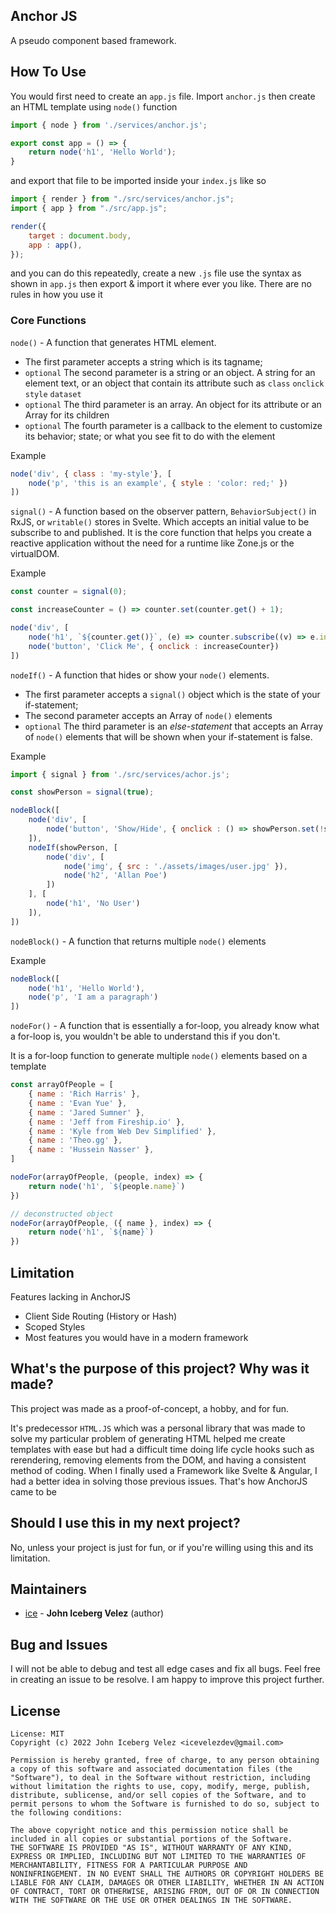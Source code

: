 ## Anchor JS

A pseudo component based framework.

## How To Use

You would first need to create an ```app.js``` file. Import ```anchor.js``` then create an HTML template using ```node()``` function

```js
import { node } from './services/anchor.js';

export const app = () => {
    return node('h1', 'Hello World');
} 
```

and export that file to be imported inside your ```index.js``` like so

```js
import { render } from "./src/services/anchor.js";
import { app } from "./src/app.js";

render({
    target : document.body,
    app : app(),
});
```

and you can do this repeatedly, create a new ```.js``` file use the syntax as shown in ```app.js``` then export & import it where ever you like. There are no rules in how you use it

### Core Functions

```node()``` - A function that generates HTML element. 
*   The first parameter accepts a string which is its tagname; 
*   ```optional``` The second parameter is a string or an object. A string for an element text, or an object that contain its attribute such as ```class``` ```onclick``` ```style``` ```dataset``` 
*   ```optional``` The third parameter is an array. An object for its attribute or an Array for its children
* ```optional``` The fourth parameter is a callback to the element to customize its behavior; state; or what you see fit to do with the element 

Example
```js 
node('div', { class : 'my-style'}, [
    node('p', 'this is an example', { style : 'color: red;' })
])
```

```signal()``` - A function based on the observer pattern, ```BehaviorSubject()``` in RxJS, or ```writable()``` stores in Svelte. Which accepts an initial value to be subscribe to and published. It is the core function that helps you create a reactive application without the need for a runtime like Zone.js or the virtualDOM.

Example
```js
const counter = signal(0);

const increaseCounter = () => counter.set(counter.get() + 1);

node('div', [
    node('h1', `${counter.get()}`, (e) => counter.subscribe((v) => e.innerText = `${e}`)),
    node('button', 'Click Me', { onclick : increaseCounter})
])
```

```nodeIf()``` - A function that hides or show your ```node()``` elements. 
*   The first parameter accepts a ```signal()``` object which is the state of your if-statement; 
*   The second parameter accepts an Array of ```node()``` elements
*   ```optional``` The third parameter is an *else-statement* that accepts an Array of ```node()``` elements that will be shown when your if-statement is false.

Example
```js
import { signal } from './src/services/achor.js';

const showPerson = signal(true);

nodeBlock([
    node('div', [
        node('button', 'Show/Hide', { onclick : () => showPerson.set(!showPerson.get()) })
    ]),
    nodeIf(showPerson, [
        node('div', [
            node('img', { src : './assets/images/user.jpg' }),
            node('h2', 'Allan Poe')
        ])
    ], [
        node('h1', 'No User')
    ]),
])
```

```nodeBlock()``` - A function that returns multiple ```node()``` elements

Example
```js
nodeBlock([
    node('h1', 'Hello World'),
    node('p', 'I am a paragraph')
])
```

```nodeFor()``` - A function that is essentially a for-loop, you already know what a for-loop is, you wouldn't be able to understand this if you don't. 

It is a for-loop function to generate multiple ```node()``` elements based on a template

```js
const arrayOfPeople = [
    { name : 'Rich Harris' },
    { name : 'Evan Yue' },
    { name : 'Jared Sumner' },
    { name : 'Jeff from Fireship.io' },
    { name : 'Kyle from Web Dev Simplified' },
    { name : 'Theo.gg' },
    { name : 'Hussein Nasser' },
]

nodeFor(arrayOfPeople, (people, index) => {
    return node('h1', `${people.name}`)
})

// deconstructed object 
nodeFor(arrayOfPeople, ({ name }, index) => {
    return node('h1', `${name}`)
})
```

## Limitation 

Features lacking in AnchorJS

*   Client Side Routing (History or Hash) 
*   Scoped Styles
*   Most features you would have in a modern framework

## What's the purpose of this project? Why was it made?

This project was made as a proof-of-concept, a hobby, and for fun. 

It's predecessor ```HTML.JS``` which was a personal library that was made to solve my particular problem of generating HTML helped me create templates with ease but had a difficult time doing life cycle hooks such as rerendering, removing elements from the DOM, and having a consistent method of coding. When I finally used a Framework like Svelte & Angular, I had a better idea in solving those previous issues. That's how AnchorJS came to be 

## Should I use this in my next project? 

No, unless your project is just for fun, or if you're willing using this and its limitation.

## Maintainers

- [ice](mailto:icevelezdev@gmail.com) - **John Iceberg Velez** (author)

## Bug and Issues

I will not be able to debug and test all edge cases and fix all bugs. Feel free in creating an issue to be resolve. I am happy to improve this project further.

## License

```text
License: MIT 
Copyright (c) 2022 John Iceberg Velez <icevelezdev@gmail.com>

Permission is hereby granted, free of charge, to any person obtaining
a copy of this software and associated documentation files (the
"Software"), to deal in the Software without restriction, including
without limitation the rights to use, copy, modify, merge, publish,
distribute, sublicense, and/or sell copies of the Software, and to
permit persons to whom the Software is furnished to do so, subject to
the following conditions:

The above copyright notice and this permission notice shall be
included in all copies or substantial portions of the Software.
THE SOFTWARE IS PROVIDED "AS IS", WITHOUT WARRANTY OF ANY KIND,
EXPRESS OR IMPLIED, INCLUDING BUT NOT LIMITED TO THE WARRANTIES OF
MERCHANTABILITY, FITNESS FOR A PARTICULAR PURPOSE AND
NONINFRINGEMENT. IN NO EVENT SHALL THE AUTHORS OR COPYRIGHT HOLDERS BE
LIABLE FOR ANY CLAIM, DAMAGES OR OTHER LIABILITY, WHETHER IN AN ACTION
OF CONTRACT, TORT OR OTHERWISE, ARISING FROM, OUT OF OR IN CONNECTION
WITH THE SOFTWARE OR THE USE OR OTHER DEALINGS IN THE SOFTWARE.
```